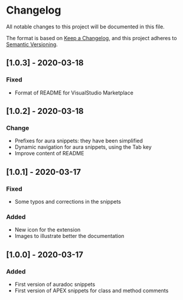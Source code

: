 # Changelog
All notable changes to this project will be documented in this file.

The format is based on [Keep a Changelog](https://keepachangelog.com/en/1.0.0/),
and this project adheres to [Semantic Versioning](https://semver.org/spec/v2.0.0.html).

## [1.0.3] - 2020-03-18
### Fixed
- Format of README for VisualStudio Marketplace

## [1.0.2] - 2020-03-18
### Change
- Prefixes for aura snippets: they have been simplified
- Dynamic navigation for aura snippets, using the Tab key
- Improve content of README

## [1.0.1] - 2020-03-17
### Fixed
- Some typos and corrections in the snippets

### Added
- New icon for the extension
- Images to illustrate better the documentation

## [1.0.0] - 2020-03-17
### Added
- First version of auradoc snippets
- First version of APEX snippets for class and method comments